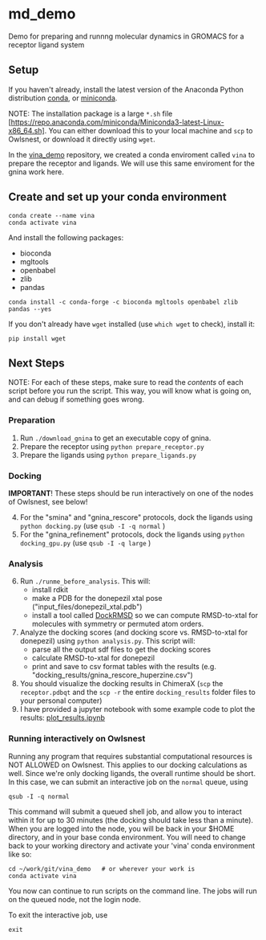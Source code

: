 # md_demo
Demo for preparing and runnng molecular dynamics in GROMACS for a receptor ligand system

## Setup
 
If you haven't already, install the latest version of the Anaconda Python distribution [conda](https://docs.conda.io/projects/conda/en/stable/), or [miniconda](https://docs.anaconda.com/free/miniconda/).

NOTE: The installation package is a large `*.sh` file 
[https://repo.anaconda.com/miniconda/Miniconda3-latest-Linux-x86_64.sh].
You can either download this to your local machine and `scp` to Owlsnest, or download it directly using `wget`.

In the [vina_demo](https://github.com/vvoelz/vina_demo) repository, we created a conda enviroment called `vina` to prepare the receptor and ligands.  We will use this same enviroment for the gnina work here.

## Create and set up your conda environment 

```
conda create --name vina
conda activate vina
```

And install the following packages:
* bioconda
* mgltools
* openbabel
* zlib
* pandas

```
conda install -c conda-forge -c bioconda mgltools openbabel zlib pandas --yes
```

If you don't already have `wget` installed (use `which wget` to check), install it:

```
pip install wget
```

##  Next Steps

NOTE: For each of these steps, make sure to read the _contents_ of each script before you run the script.  This way, you will know what is going on, and can debug if something goes wrong.

### Preparation

1. Run `./download_gnina` to get an executable copy of gnina.
2. Prepare the receptor using `python prepare_receptor.py`
3. Prepare the ligands using `python prepare_ligands.py`

### Docking

**IMPORTANT**! These steps should be run interactively on one of the nodes of Owlsnest, see below!

4. For the "smina" and "gnina_rescore" protocols, dock the ligands using `python docking.py` (use `qsub -I -q normal` )
5. For the "gnina_refinement" protocols, dock the ligands using `python docking_gpu.py` (use `qsub -I -q large` )


### Analysis

6. Run `./runme_before_analysis`.  This will:
   * install rdkit
   * make a PDB for the donepezil xtal pose ("input_files/donepezil_xtal.pdb")
   * install a tool called [DockRMSD](https://zhanggroup.org/DockRMSD/) so we can compute RMSD-to-xtal for molecules with symmetry or permuted atom orders.
7. Analyze the docking scores (and docking score vs. RMSD-to-xtal for donepezil) using `python analysis.py`.  This script will:
   * parse all the output sdf files to get the docking scores 
   * calculate RMSD-to-xtal for donepezil
   * print and save to csv format tables with the results (e.g. "docking_results/gnina_rescore_huperzine.csv")
8. You should visualize the docking results in ChimeraX (`scp` the `receptor.pdbqt` and the `scp -r` the entire `docking_results` folder files to your personal computer)
9. I have provided a jupyter notebook with some example code to plot the results: [plot_results.ipynb](plot_results.ipynb)

### Running interactively on Owlsnest

Running any program that requires substantial computational resources is NOT ALLOWED on Owlsnest.  This applies to our docking calculations as well. Since we're only docking ligands, the overall runtime should be short.  In this case, we can submit an interactive job on the `normal` queue, using

```
qsub -I -q normal
```

This command will submit a queued shell job, and allow you to interact within it for up to 30 minutes (the docking should take less than a minute).  When you are logged into the node, you will be back in your $HOME directory, and in your base conda environment. You will need to change back to your working directory and activate your 'vina' conda environment like so:

```
cd ~/work/git/vina_demo   # or wherever your work is
conda activate vina
```

You now can continue to run scripts on the command line.  The jobs will run on the queued node, not the login node. 

To exit the interactive job, use
```
exit
```






